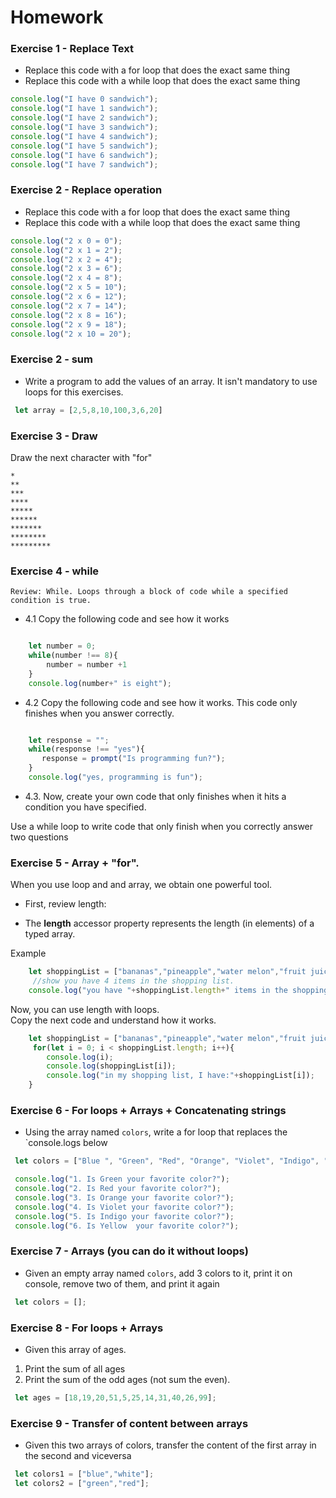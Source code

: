 # Homework

### Exercise 1 - Replace Text

- Replace this code with a for loop that does the exact same thing
- Replace this code with a while loop that does the exact same thing

```javascript
console.log("I have 0 sandwich");
console.log("I have 1 sandwich");
console.log("I have 2 sandwich");
console.log("I have 3 sandwich");
console.log("I have 4 sandwich");
console.log("I have 5 sandwich");
console.log("I have 6 sandwich");
console.log("I have 7 sandwich");
```


### Exercise 2 - Replace operation

- Replace this code with a for loop that does the exact same thing
- Replace this code with a while loop that does the exact same thing

```javascript
console.log("2 x 0 = 0");
console.log("2 x 1 = 2");
console.log("2 x 2 = 4");
console.log("2 x 3 = 6");
console.log("2 x 4 = 8");
console.log("2 x 5 = 10");
console.log("2 x 6 = 12");
console.log("2 x 7 = 14");
console.log("2 x 8 = 16");
console.log("2 x 9 = 18");
console.log("2 x 10 = 20");
```

### Exercise 2 - sum

 - Write a program to add the values of an array.
It isn't mandatory to use loops for this exercises.


```javascript
 let array = [2,5,8,10,100,3,6,20]
```

### Exercise 3 - Draw
Draw the next character with "for"
```
*
**
***
****
*****
******
*******
********
*********
```

### Exercise 4 - while
    Review: While. Loops through a block of code while a specified condition is true.

- 4.1 Copy the following code and see how it works
```javascript

    let number = 0;
    while(number !== 8){
        number = number +1
    }
    console.log(number+" is eight");
```


- 4.2 Copy the following code and see how it works.
This code only finishes when you answer correctly.
```javascript

    let response = "";
    while(response !== "yes"){
       response = prompt("Is programming fun?");
    }
    console.log("yes, programming is fun");
```

- 4.3. Now, create your own code that only finishes when it hits a condition you have specified.

Use a while loop to write code that only finish when you correctly answer two questions

### Exercise 5 - Array + "for".	
 When you use loop and and array, we obtain one powerful tool.	

 - First, review length:	

 - The **length** accessor property represents the length (in elements) of a typed array.	

 Example	
```javascript	
    let shoppingList = ["bananas","pineapple","water melon","fruit juice"];	
     //show you have 4 items in the shopping list.	
    console.log("you have "+shoppingList.length+" items in the shopping list.");	
```	

 Now, you can use length with loops.	
Copy the next code and understand how it works.	
```javascript	
    let shoppingList = ["bananas","pineapple","water melon","fruit juice"];	
     for(let i = 0; i < shoppingList.length; i++){	
        console.log(i);	
        console.log(shoppingList[i]);	
        console.log("in my shopping list, I have:"+shoppingList[i]);	
    }	
```

### Exercise 6 - For loops + Arrays + Concatenating strings

- Using the array named `colors`, write a for loop that replaces the `console.logs below
```javascript
 let colors = ["Blue ", "Green", "Red", "Orange", "Violet", "Indigo", "Yellow "];

```

```javascript
 console.log("1. Is Green your favorite color?");
 console.log("2. Is Red your favorite color?");
 console.log("3. Is Orange your favorite color?");
 console.log("4. Is Violet your favorite color?");
 console.log("5. Is Indigo your favorite color?");
 console.log("6. Is Yellow  your favorite color?");
```

### Exercise 7 - Arrays (you can do it without loops)

- Given an empty array named `colors`, add 3 colors to it, print it on console, remove two of them, and print it again
```javascript
 let colors = [];
```

### Exercise 8 - For loops + Arrays

- Given this array of ages. 
1. Print the sum of all ages
2. Print the sum of the odd ages (not sum the even).
```javascript
 let ages = [18,19,20,51,5,25,14,31,40,26,99];
```

### Exercise 9 - Transfer of content between arrays

- Given this two arrays of colors, transfer the content of the first array in the second and viceversa
```javascript
 let colors1 = ["blue","white"];
 let colors2 = ["green","red"];
```
